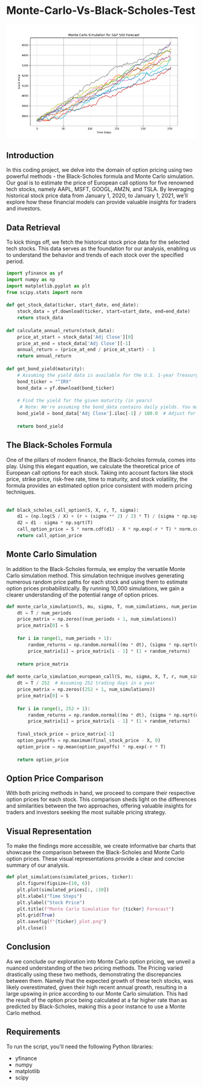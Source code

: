 # Monte-Carlo-Vs-Black-Scholes-Test

 ![Monte Carlo](Monte%20Carlo%20vs%20Black-Scholes/plot.png)


## Introduction

In this coding project, we delve into the domain of option pricing using two powerful methods - the Black-Scholes formula and Monte Carlo simulation. Our goal is to estimate the price of European call options for five renowned tech stocks, namely AAPL, MSFT, GOOGL, AMZN, and TSLA. By leveraging historical stock price data from January 1, 2020, to January 1, 2021, we'll explore how these financial models can provide valuable insights for traders and investors.

## Data Retrieval

To kick things off, we fetch the historical stock price data for the selected tech stocks. This data serves as the foundation for our analysis, enabling us to understand the behavior and trends of each stock over the specified period. 
```python
import yfinance as yf
import numpy as np
import matplotlib.pyplot as plt
from scipy.stats import norm

def get_stock_data(ticker, start_date, end_date):
    stock_data = yf.download(ticker, start=start_date, end=end_date)
    return stock_data

def calculate_annual_return(stock_data):
    price_at_start = stock_data['Adj Close'][0]
    price_at_end = stock_data['Adj Close'][-1]
    annual_return = (price_at_end / price_at_start) - 1
    return annual_return

def get_bond_yield(maturity):
    # Assuming the yield data is available for the U.S. 1-year Treasury bond with ticker symbol "^IRX"
    bond_ticker = "^IRX"
    bond_data = yf.download(bond_ticker)

    # Find the yield for the given maturity (in years)
     # Note: We're assuming the bond_data contains daily yields. You may need to handle different data frequencies.
    bond_yield = bond_data['Adj Close'].iloc[-1] / 100.0  # Adjust for percentage

    return bond_yield

```
## The Black-Scholes Formula

One of the pillars of modern finance, the Black-Scholes formula, comes into play. Using this elegant equation, we calculate the theoretical price of European call options for each stock. Taking into account factors like stock price, strike price, risk-free rate, time to maturity, and stock volatility, the formula provides an estimated option price consistent with modern pricing techniques.

```python

def black_scholes_call_option(S, X, r, T, sigma):
    d1 = (np.log(S / X) + (r + (sigma ** 2) / 2) * T) / (sigma * np.sqrt(T))
    d2 = d1 - sigma * np.sqrt(T)
    call_option_price = S * norm.cdf(d1) - X * np.exp(-r * T) * norm.cdf(d2)
    return call_option_price

```

## Monte Carlo Simulation

In addition to the Black-Scholes formula, we employ the versatile Monte Carlo simulation method. This simulation technique involves generating numerous random price paths for each stock and using them to estimate option prices probabilistically. By running 10,000 simulations, we gain a clearer understanding of the potential range of option prices.

```python
def monte_carlo_simulation(S, mu, sigma, T, num_simulations, num_periods):
    dt = T / num_periods
    price_matrix = np.zeros((num_periods + 1, num_simulations))
    price_matrix[0] = S

    for i in range(1, num_periods + 1):
        random_returns = np.random.normal((mu * dt), (sigma * np.sqrt(dt)), num_simulations)
        price_matrix[i] = price_matrix[i - 1] * (1 + random_returns)

    return price_matrix

def monte_carlo_simulation_european_call(S, mu, sigma, X, T, r, num_simulations):
    dt = T / 252  # Assuming 252 trading days in a year
    price_matrix = np.zeros((252 + 1, num_simulations))
    price_matrix[0] = S

    for i in range(1, 252 + 1):
        random_returns = np.random.normal((mu * dt), (sigma * np.sqrt(dt)), num_simulations)
        price_matrix[i] = price_matrix[i - 1] * (1 + random_returns)

    final_stock_price = price_matrix[-1]
    option_payoffs = np.maximum(final_stock_price - X, 0)
    option_price = np.mean(option_payoffs) * np.exp(-r * T)

    return option_price
```

## Option Price Comparison

With both pricing methods in hand, we proceed to compare their respective option prices for each stock. This comparison sheds light on the differences and similarities between the two approaches, offering valuable insights for traders and investors seeking the most suitable pricing strategy.

## Visual Representation

To make the findings more accessible, we create informative bar charts that showcase the comparison between the Black-Scholes and Monte Carlo option prices. These visual representations provide a clear and concise summary of our analysis.

```python
def plot_simulations(simulated_prices, ticker):
    plt.figure(figsize=(10, 6))
    plt.plot(simulated_prices[:, :10])
    plt.xlabel("Time Steps")
    plt.ylabel("Stock Price")
    plt.title(f"Monte Carlo Simulation for {ticker} Forecast")
    plt.grid(True)
    plt.savefig(f"{ticker}_plot.png")
    plt.close()
```

## Conclusion

As we conclude our exploration into Monte Carlo option pricing, we unveil a nuanced understanding of the two pricing methods. The Pricing varied drastically using these two methods, demonstrating the discrepancies between them. Namely that the expected growth of these tech stocks, was likely overestimated, given their high recent annual growth, resulting in a large upswing in price according to our Monte 
Carlo simulation. This had the result of the option price being calculated at a far higher rate than as predicted by Black-Scholes, making this a poor instance to use a Monte Carlo method.

## Requirements

To run the script, you'll need the following Python libraries:
- yfinance
- numpy
- matplotlib
- scipy

















